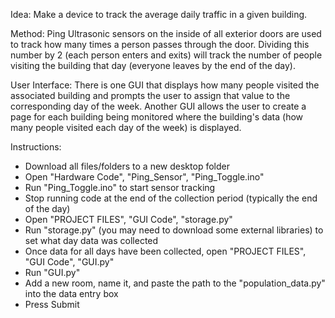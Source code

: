 Idea:
Make a device to track the average daily traffic in a given building.

Method:
Ping Ultrasonic sensors on the inside of all exterior doors are used to track how many times a person passes through the door. Dividing this number by 2 (each person enters and exits) will track the number of people visiting the building that day (everyone leaves by the end of the day). 

User Interface:
There is one GUI that displays how many people visited the associated building and prompts the user to assign that value to the corresponding day of the week. Another GUI allows the user to create a page for each building being monitored where the building's data (how many people visited each day of the week) is displayed.

Instructions:
- Download all files/folders to a new desktop folder
- Open "Hardware Code", "Ping_Sensor", "Ping_Toggle.ino"
- Run "Ping_Toggle.ino" to start sensor tracking
- Stop running code at the end of the collection period (typically the end of the day)
- Open "PROJECT FILES", "GUI Code", "storage.py"
- Run "storage.py" (you may need to download some external libraries) to set what day data was collected
- Once data for all days have been collected, open "PROJECT FILES", "GUI Code", "GUI.py"
- Run "GUI.py"
- Add a new room, name it, and paste the path to the "population_data.py" into the data entry box
- Press Submit
